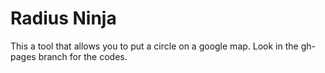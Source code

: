 # Radius Ninja

This a tool that allows you to put a circle on a google map. Look in the gh-pages branch for the codes.

